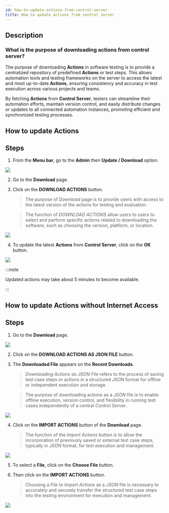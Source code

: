```yaml
---
id: how-to-update-actions-from-control-server
title: How to update actions from control server
---
```


## Description

### What is the purpose of downloading actions from control server?

The purpose of downloading **Actions** in software testing is to provide a centralized repository of predefined **Actions** or test steps. This allows automation tools and testing frameworks on the server to access the latest and most up-to-date **Actions**, ensuring consistency and accuracy in test execution across various projects and teams.

By fetching **Actions** from **Control Server**, testers can streamline their automation efforts, maintain version control, and easily distribute changes or updates to all connected automation instances, promoting efficient and synchronized testing processes.

## **How to update Actions**

## Steps

1. From the **Menu bar**, go to the **Admin** then **Update / Download** option.

![](/img/how-tos/how-to-update-actions-from-control-server/admin-download.png)

2. Go to the **Download** page.
3. Click on the **DOWNLOAD ACTIONS** button.
   > The purpose of *Download* page is to provide users with access to the latest version of the actions for testing and evaluation.

   > The function of *DOWNLOAD ACTIONS* allow users to users to select and perform specific actions related to downloading the software, such as choosing the version, platform, or location.

![](/img/how-tos/how-to-update-actions-from-control-server/download-actions.png)

4. To update the latest **Actions** from **Control Server**, click on the **OK** button.

![](/img/how-tos/how-to-update-actions-from-control-server/control-server.png)

:::note

Updated actions may take about 5 minutes to become available. 

:::

## **How to update Actions without Internet Access**

## Steps

1. Go to the **Download** page.

![](/img/how-tos/how-to-update-actions-from-control-server/download-page.png)

2. Click on the **DOWNLOAD ACTIONS AS JSON FILE** button.
3. The **Downloaded File** appears on the **Recent Downloads**.
   > *Downloading Actions as JSON File* refers to the process of saving test case steps or actions in a structured *JSON* format for offline or independent execution and storage.
   
   > The purpose of downloading actions as a *JSON* file is to enable offline execution, version control, and flexibility in running test cases independently of a central *Control Server*.

![](/img/how-tos/how-to-update-actions-from-control-server/recent-downloads.png)

4. Click on the **IMPORT ACTIONS** button of the **Download** page.
   > The function of the *Import Actions* button is to allow the incorporation of previously saved or external test case steps, typically in *JSON* format, for test execution and management.

![](/img/how-tos/how-to-update-actions-from-control-server/import-actions.png)

5. To select a **File**, click on the **Choose File** button.

6. Then click on the **IMPORT ACTIONS** button.
   > Choosing a *File* to import *Actions* as a *JSON* file is necessary to accurately and securely transfer the structured test case steps into the testing environment for execution and management.

![](/img/how-tos/how-to-update-actions-from-control-server/choose-file.png)